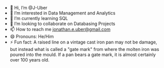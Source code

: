 - 👋 Hi, I’m @J-Uber
- 👀 I’m interested in Data Management and Analytics
- 🌱 I’m currently learning SQL
- 💞️ I’m looking to collaborate on Databasing Projects
- 📫 How to reach me jonathan.e.uber@gmail.com
- 😄 Pronouns: He/Him
- ⚡ Fun fact: A raised line on a vintage cast iron pan may not be damage, but instead what is called a "gate mark" from where the molten iron was poured into the mould. If a pan bears a gate mark, it is almost certainly over 100 years old. 

<!---
J-Uber/J-Uber is a ✨ special ✨ repository because its `README.md` (this file) appears on your GitHub profile.
You can click the Preview link to take a look at your changes.
--->
